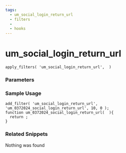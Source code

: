 ```yaml
---
tags: 
  - um_social_login_return_url
  - filters
  - 
  - hooks
---
```

# um\_social\_login\_return\_url

``` php:no-line-numbers
apply_filters( 'um_social_login_return_url',  )
```
<div class='hook-sep'></div>

### Parameters

<div class='hook-sep'></div>



### Sample Usage

``` php:no-line-numbers
add_filter( 'um_social_login_return_url', 'um_0372024_social_login_return_url', 10, 0 );
function um_0372024_social_login_return_url(  ){
  return ;
}
```
<div class='hook-sep'></div>



### Related Snippets

Nothing was found

